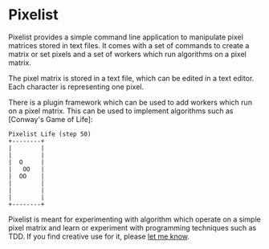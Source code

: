 # Pixelist

Pixelist provides a simple command line application to manipulate pixel
matrices stored in text files. It comes with a set of commands to create
a matrix or set pixels and a set of workers which run algorithms on a
pixel matrix.

The pixel matrix is stored in a text file, which can be edited in a text
editor. Each character is representing one pixel.

There is a plugin framework which can be used to add workers which run
on a pixel matrix. This can be used to implement algorithms such as
[Conway's Game of Life]:

```
Pixelist Life (step 50)
+--------+
|        |
|        |
|  O     |
|   OO   |
|  OO    |
|        |
|        |
|        |
+--------+
```

Pixelist is meant for experimenting with algorithm which operate on a simple
pixel matrix and learn or experiment with programming techniques such as TDD.
If you find creative use for it, please
[let me know](mailto:schumacher@kde.org).
